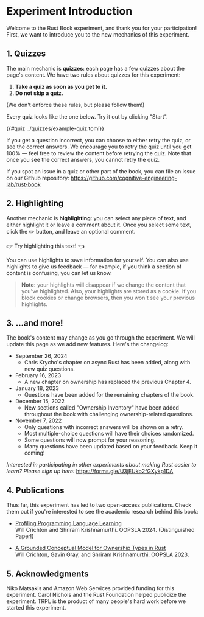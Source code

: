 # Experiment Introduction
 
Welcome to the Rust Book experiment, and thank you for your participation! First, we want to introduce you to the new mechanics of this experiment.

## 1. Quizzes

The main mechanic is **quizzes**: each page has a few quizzes about the page's content. We have two rules about quizzes for this experiment:

1. **Take a quiz as soon as you get to it.**
2. **Do not skip a quiz.**

(We don't enforce these rules, but please follow them!)

Every quiz looks like the one below. Try it out by clicking "Start".

{{#quiz ../quizzes/example-quiz.toml}}

If you get a question incorrect, you can choose to either retry the quiz, or see the correct answers. We encourage you to retry the quiz until you get 100% &mdash; feel free to review the content before retrying the quiz. Note that once you see the correct answers, you cannot retry the quiz.

If you spot an issue in a quiz or other part of the book, you can file an issue on our Github repository: <https://github.com/cognitive-engineering-lab/rust-book>

## 2. Highlighting

Another mechanic is **highlighting**: you can select any piece of text, and either highlight it or leave a comment about it. Once you select some text, click the ✏️ button, and leave an optional comment.

👉 Try highlighting this text! 👈

You can use highlights to save information for yourself. You can also use highlights to give us feedback &mdash; for example, if you think a section of content is confusing, you can let us know.

> **Note:** your highlights will disappear if we change the content that you've highlighted. Also, your highlights are stored as a cookie. If you block cookies or change browsers, then you won't see your previous highlights.

## 3. ...and more!

The book's content may change as you go through the experiment. We will update this page as we add new features. Here's the changelog:

* September 26, 2024
  * Chris Krycho's chapter on async Rust has been added, along with new quiz questions.
* February 16, 2023
  * A new chapter on ownership has replaced the previous Chapter 4.
* January 18, 2023
  * Questions have been added for the remaining chapters of the book.    
* December 15, 2022
  * New sections called "Ownership Inventory" have been added throughout the book
    with challenging ownership-related questions.    
* November 7, 2022
  * Only questions with incorrect answers will be shown on a retry.
  * Most multiple-choice questions will have their choices randomized.
  * Some questions will now prompt for your reasoning.
  * Many questions have been updated based on your feedback. Keep it coming!

_Interested in participating in other experiments about making Rust easier to learn? Please sign up here:_ <https://forms.gle/U3jEUkb2fGXykp1DA>

## 4. Publications

Thus far, this experiment has led to two open-access publications. Check them out if you're interested to see the academic research behind this book:

* [Profiling Programming Language Learning](https://dl.acm.org/doi/10.1145/3649812) <br />
  Will Crichton and Shriram Krishnamurthi. OOPSLA 2024. (Distinguished Paper!)

* [A Grounded Conceptual Model for Ownership Types in Rust](https://dl.acm.org/doi/10.1145/3622841) <br />
  Will Crichton, Gavin Gray, and Shriram Krishnamurthi. OOPSLA 2023.

## 5. Acknowledgments

Niko Matsakis and Amazon Web Services provided funding for this experiment. Carol Nichols and the Rust Foundation helped publicize the experiment. TRPL is the product of many people's hard work before we started this experiment.
